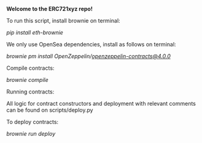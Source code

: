 <b> Welcome to the ERC721xyz repo! </b>

To run this script, install brownie on terminal:

<i> pip install eth-brownie </i>

We only use OpenSea dependencies, install as follows on terminal:

<i> brownie pm install OpenZeppelin/openzeppelin-contracts@4.0.0 </i>

Compile contracts:

<i> brownie compile </i>

Running contracts:

All logic for contract constructors and deployment with relevant comments can be found on scripts/deploy.py

To deploy contracts:

<i> brownie run deploy </i>
